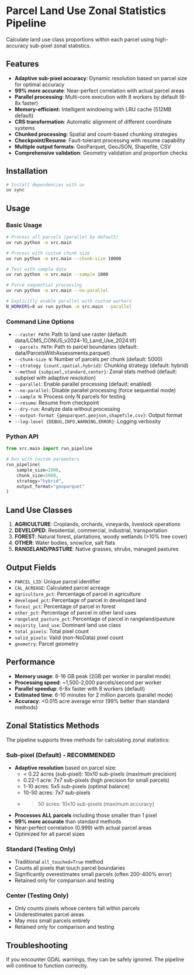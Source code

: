 # Parcel Land Use Zonal Statistics Pipeline

Calculate land use class proportions within each parcel using high-accuracy sub-pixel zonal statistics.

## Features

- **Adaptive sub-pixel accuracy**: Dynamic resolution based on parcel size for optimal accuracy
- **99% more accurate**: Near-perfect correlation with actual parcel areas
- **Parallel processing**: Multi-core execution with 8 workers by default (6-8x faster)
- **Memory-efficient**: Intelligent windowing with LRU cache (512MB default)
- **CRS transformation**: Automatic alignment of different coordinate systems  
- **Chunked processing**: Spatial and count-based chunking strategies
- **Checkpoint/Resume**: Fault-tolerant processing with resume capability
- **Multiple output formats**: GeoParquet, GeoJSON, Shapefile, CSV
- **Comprehensive validation**: Geometry validation and proportion checks

## Installation

```bash
# Install dependencies with uv
uv sync
```

## Usage

### Basic Usage

```bash
# Process all parcels (parallel by default)
uv run python -m src.main

# Process with custom chunk size
uv run python -m src.main --chunk-size 10000

# Test with sample data
uv run python -m src.main --sample 1000

# Force sequential processing
uv run python -m src.main --no-parallel

# Explicitly enable parallel with custom workers
N_WORKERS=8 uv run python -m src.main --parallel
```

### Command Line Options

- `--raster PATH`: Path to land use raster (default: data/LCMS_CONUS_v2024-10_Land_Use_2024.tif)
- `--parcels PATH`: Path to parcel boundaries (default: data/ParcelsWithAssessments.parquet)
- `--chunk-size N`: Number of parcels per chunk (default: 5000)
- `--strategy {count,spatial,hybrid}`: Chunking strategy (default: hybrid)
- `--method {subpixel,standard,center}`: Zonal stats method (default: subpixel with adaptive resolution)
- `--parallel`: Enable parallel processing (default: enabled)
- `--no-parallel`: Disable parallel processing (force sequential mode)
- `--sample N`: Process only N parcels for testing
- `--resume`: Resume from checkpoint
- `--dry-run`: Analyze data without processing
- `--output-format {geoparquet,geojson,shapefile,csv}`: Output format
- `--log-level {DEBUG,INFO,WARNING,ERROR}`: Logging verbosity

### Python API

```python
from src.main import run_pipeline

# Run with custom parameters
run_pipeline(
    sample_size=1000,
    chunk_size=5000,
    strategy="hybrid",
    output_format="geoparquet"
)
```

## Land Use Classes

1. **AGRICULTURE**: Croplands, orchards, vineyards, livestock operations
2. **DEVELOPED**: Residential, commercial, industrial, transportation
3. **FOREST**: Natural forest, plantations, woody wetlands (>10% tree cover)
4. **OTHER**: Water bodies, snow/ice, salt flats
5. **RANGELAND/PASTURE**: Native grasses, shrubs, managed pastures

## Output Fields

- `PARCEL_LID`: Unique parcel identifier
- `CAL_ACREAGE`: Calculated parcel acreage
- `agriculture_pct`: Percentage of parcel in agriculture
- `developed_pct`: Percentage of parcel in developed land
- `forest_pct`: Percentage of parcel in forest
- `other_pct`: Percentage of parcel in other land uses
- `rangeland_pasture_pct`: Percentage of parcel in rangeland/pasture
- `majority_land_use`: Dominant land use class
- `total_pixels`: Total pixel count
- `valid_pixels`: Valid (non-NoData) pixel count
- `geometry`: Parcel geometry

## Performance

- **Memory usage**: 8-16 GB peak (2GB per worker in parallel mode)
- **Processing speed**: ~1,500-2,000 parcels/second per worker
- **Parallel speedup**: 6-8x faster with 8 workers (default)
- **Estimated time**: 6-10 minutes for 2 million parcels (parallel mode)
- **Accuracy**: <0.015 acre average error (99% better than standard methods)

## Zonal Statistics Methods

The pipeline supports three methods for calculating zonal statistics:

### Sub-pixel (Default) - RECOMMENDED
- **Adaptive resolution** based on parcel size:
  - < 0.22 acres (sub-pixel): 10x10 sub-pixels (maximum precision)
  - 0.22-1 acre: 7x7 sub-pixels (high precision for small parcels)
  - 1-10 acres: 5x5 sub-pixels (optimal balance)
  - 10-50 acres: 7x7 sub-pixels
  - > 50 acres: 10x10 sub-pixels (maximum accuracy)
- **Processes ALL parcels** including those smaller than 1 pixel
- **99% more accurate** than standard methods
- Near-perfect correlation (0.999) with actual parcel areas
- Optimized for all parcel sizes

### Standard (Testing Only)
- Traditional `all_touched=True` method
- Counts all pixels that touch parcel boundaries
- Significantly overestimates small parcels (often 200-400% error)
- Retained only for comparison and testing

### Center (Testing Only)
- Only counts pixels whose centers fall within parcels
- Underestimates parcel areas
- May miss small parcels entirely
- Retained only for comparison and testing

## Troubleshooting

If you encounter GDAL warnings, they can be safely ignored. The pipeline will continue to function correctly.